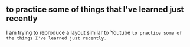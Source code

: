## to practice some of things that I've learned just recently

I am trying to reproduce a layout similar to Youtube `to practice some of the things I've learned just recently.`


